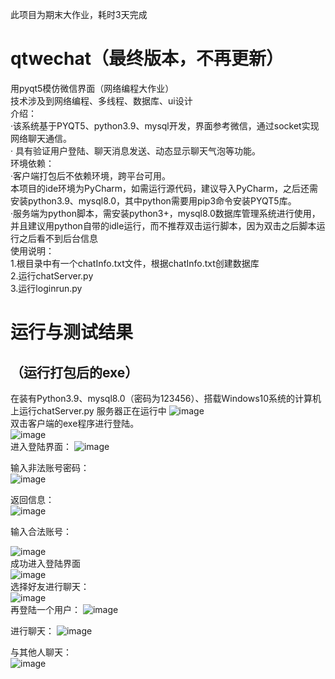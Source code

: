 此项目为期末大作业，耗时3天完成
# qtwechat（最终版本，不再更新）
用pyqt5模仿微信界面（网络编程大作业）  
技术涉及到网络编程、多线程、数据库、ui设计  
介绍：  
·该系统基于PYQT5、python3.9、mysql开发，界面参考微信，通过socket实现网络聊天通信。  
·	具有验证用户登陆、聊天消息发送、动态显示聊天气泡等功能。  
环境依赖：  
·客户端打包后不依赖环境，跨平台可用。  
本项目的ide环境为PyCharm，如需运行源代码，建议导入PyCharm，之后还需安装python3.9、mysql8.0，其中python需要用pip3命令安装PYQT5库。  
·服务端为python脚本，需安装python3+，mysql8.0数据库管理系统进行使用，并且建议用python自带的idle运行，而不推荐双击运行脚本，因为双击之后脚本运行之后看不到后台信息    
使用说明：  
1.根目录中有一个chatInfo.txt文件，根据chatInfo.txt创建数据库  
2.运行chatServer.py  
3.运行loginrun.py  
# 运行与测试结果
## （运行打包后的exe）
在装有Python3.9、mysql8.0（密码为123456）、搭载Windows10系统的计算机上运行chatServer.py
服务器正在运行中
![image](https://user-images.githubusercontent.com/50273609/135586096-ef13732f-766b-4403-91f9-128e2ec0791f.png)  
双击客户端的exe程序进行登陆。  
![image](https://user-images.githubusercontent.com/50273609/135586190-f3f20a1d-ed49-4357-a9ec-00df026c539d.png)  
进入登陆界面：
 ![image](https://user-images.githubusercontent.com/50273609/135586218-81b8ddd0-93d4-416f-a8f4-46d7f882e7d7.png)  

输入非法账号密码：  
![image](https://user-images.githubusercontent.com/50273609/135586239-51fb7723-6e91-4469-83f1-5bdf961af097.png)

 返回信息：  
 ![image](https://user-images.githubusercontent.com/50273609/135586257-76584fd3-2fad-45ed-9588-96dd2b14f18e.png)

 输入合法账号：  
 
 ![image](https://user-images.githubusercontent.com/50273609/135586280-55941d51-8aa5-4db8-9a38-e266e37ee7df.png)  
 成功进入登陆界面  
 ![image](https://user-images.githubusercontent.com/50273609/135586401-6bc7d837-3c6a-4f66-9a2b-08e2d0e0d6bf.png)  
 选择好友进行聊天：  
 ![image](https://user-images.githubusercontent.com/50273609/135586447-35af0017-608f-430f-915b-d3ffeaf519f1.png)  
 再登陆一个用户：
 ![image](https://user-images.githubusercontent.com/50273609/135586516-f8d54b87-31cb-4b35-baa3-58e292ece30c.png)  

进行聊天：
 ![image](https://user-images.githubusercontent.com/50273609/135586533-7c3510da-9e5d-42ec-9a69-f2098e096c0d.png)  

与其他人聊天：  
![image](https://user-images.githubusercontent.com/50273609/135586548-0ea43816-5788-4410-867a-63638f1dda3d.png)

 


  




